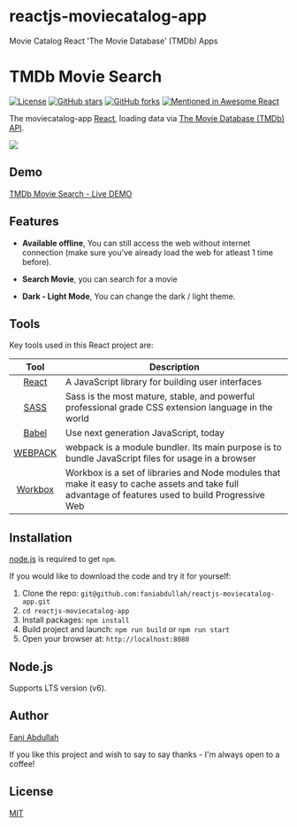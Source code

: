 # reactjs-moviecatalog-app
Movie Catalog React 'The Movie Database' (TMDb) Apps


# TMDb Movie Search
[![License](https://img.shields.io/badge/license-MIT-blue.svg?style=flat-square)](https://github.com/faniabdullah/reactjs-moviecatalog-appp/blob/main/LICENSE)
[![GitHub stars](https://img.shields.io/github/stars/faniabdullah/reactjs-moviecatalog-app.svg?style=flat-square)](https://github.com/faniabdullah/reactjs-moviecatalog-app/stargazers)
[![GitHub forks](https://img.shields.io/github/forks/faniabdullah/reactjs-moviecatalog-app.svg?style=flat-square)](https://github.com/faniabdullah/reactjs-moviecatalog-app/network)
[![Mentioned in Awesome React](https://awesome.re/mentioned-badge.svg)](https://github.com/enaqx/awesome-react)

The moviecatalog-app [React](http://facebook.github.io/react/index.html), loading data via [The Movie Database (TMDb) API](https://www.themoviedb.org/documentation/api).

![](https://i.imgur.com/DrnDKAe.gif)

## Demo
[TMDb Movie Search - Live DEMO](https://faniabdullah.github.io/reactjs-moviecatalog-app/)

## Features
* **Available offline**,
You can still access the web without internet connection (make sure you've already load the web for atleast 1 time before).

* **Search Movie**,
you can search for a movie

* **Dark - Light Mode**,
You can change the dark / light theme.


## Tools
Key tools used in this React project are:

| Tool             | Description   |
| :-------------:|--------------|
| [React](http://facebook.github.io/react/index.html) | A JavaScript library for building user interfaces |
| [SASS](http://sass-lang.com/) | 	Sass is the most mature, stable, and powerful professional grade CSS extension language in the world |
| [Babel](https://babeljs.io/) | Use next generation JavaScript, today |
| [WEBPACK](https://webpack.js.org/) | webpack is a module bundler. Its main purpose is to bundle JavaScript files for usage in a browser |
| [Workbox](https://developers.google.com/web/tools/workbox) | Workbox is a set of libraries and Node modules that make it easy to cache assets and take full advantage of features used to build Progressive Web |


## Installation
[node.js](http://nodejs.org/download/) is required to get ``npm``.

If you would like to download the code and try it for yourself:

1. Clone the repo: `git@github.com:faniabdullah/reactjs-moviecatalog-app.git`
2. `cd reactjs-moviecatalog-app`
2. Install packages: `npm install`
3. Build project and launch: `npm run build` or `npm run start`
4. Open your browser at: `http://localhost:8080`


## Node.js
Supports LTS version (v6).

## Author
[Fani Abdullah](https://www.instagram.com/fabduul/)

If you like this project and wish to say to say thanks - I'm always open to a coffee!

## License
[MIT](https://github.com/faniabdullah/reactjs-moviecatalog-app/blob/main/LICENSE)
